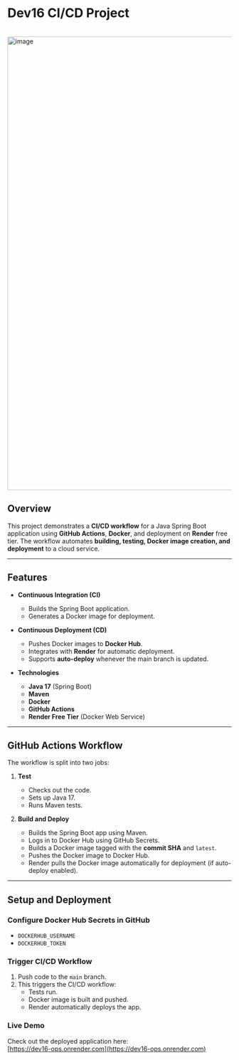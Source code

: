 # Dev16 CI/CD Project


<br>

<img width="1919" height="1020" alt="image" src="https://github.com/user-attachments/assets/73b9ef07-30b6-4c1d-b951-e6f1d7078b1c" />

## Overview
This project demonstrates a **CI/CD workflow** for a Java Spring Boot application using **GitHub Actions**, **Docker**, and deployment on **Render** free tier. The workflow automates **building, testing, Docker image creation, and deployment** to a cloud service.

---

## Features

- **Continuous Integration (CI)**
  
  - Builds the Spring Boot application.
  - Generates a Docker image for deployment.

- **Continuous Deployment (CD)**
  - Pushes Docker images to **Docker Hub**.
  - Integrates with **Render** for automatic deployment.
  - Supports **auto-deploy** whenever the main branch is updated.

- **Technologies**
  - **Java 17** (Spring Boot)
  - **Maven**
  - **Docker**
  - **GitHub Actions**
  - **Render Free Tier** (Docker Web Service)

---

## GitHub Actions Workflow

The workflow is split into two jobs:

1. **Test**
   - Checks out the code.
   - Sets up Java 17.
   - Runs Maven tests.

2. **Build and Deploy**
   - Builds the Spring Boot app using Maven.
   - Logs in to Docker Hub using GitHub Secrets.
   - Builds a Docker image tagged with the **commit SHA** and `latest`.
   - Pushes the Docker image to Docker Hub.
   - Render pulls the Docker image automatically for deployment (if auto-deploy enabled).

---

## Setup and Deployment

### Configure Docker Hub Secrets in GitHub
- `DOCKERHUB_USERNAME`
- `DOCKERHUB_TOKEN`

### Trigger CI/CD Workflow
1. Push code to the `main` branch.
2. This triggers the CI/CD workflow:
   - Tests run.
   - Docker image is built and pushed.
   - Render automatically deploys the app.

### Live Demo
Check out the deployed application here:  
[https://dev16-ops.onrender.com](https://dev16-ops.onrender.com)
